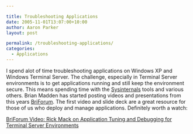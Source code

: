 ```yaml
---

title: Troubleshooting Applications
date: 2005-11-01T13:07:00+10:00
author: Aaron Parker
layout: post

permalink: /troubleshooting-applications/
categories:
  - Applications
---
```

I spend alot of time troubleshooting applications on Windows XP and Windows Terminal Server. The challenge, especially in Terminal Server environments is to get applications running and still keep the environment secure. This means spending time with the [Sysinternals](http://www.sysinternals.com/) tools and various others. Brian Madden has started posting videos and presentations from this years [BriForum](http://www.briforum.com/). The first video and slide deck are a great resource for those of us who deploy and manage applications. Definitely worth a watch:

<p dir="ltr">
  <a href="http://www.brianmadden.com/content/content.asp?id=516">BriForum Video: Rick Mack on Application Tuning and Debugging for Terminal Server Environments</a>
</p>